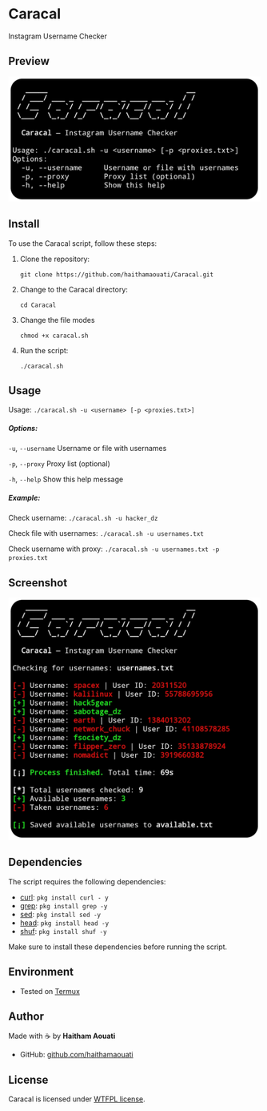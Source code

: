 # Caracal
Instagram Username Checker

## Preview
![preview](preview.png)

## Install

To use the Caracal script, follow these steps:

1. Clone the repository:

    ```
    git clone https://github.com/haithamaouati/Caracal.git
    ```

2. Change to the Caracal directory:

    ```
    cd Caracal
    ```
    
3. Change the file modes
    ```
    chmod +x caracal.sh
    ```
    
5. Run the script:

    ```
    ./caracal.sh
    ```

## Usage

   Usage: `./caracal.sh -u <username> [-p <proxies.txt>]`

##### Options:

`-u`, `--username`   Username or file with usernames

`-p`, `--proxy`      Proxy list (optional)

`-h`, `--help`       Show this help message

##### Example:

Check username: `./caracal.sh -u hacker_dz`

Check file with usernames: `./caracal.sh -u usernames.txt`

Check username with proxy:
`./caracal.sh -u usernames.txt -p proxies.txt`

## Screenshot
![screenshot](screenshot.png)

## Dependencies

The script requires the following dependencies:

- [curl](https://curl.se/): `pkg install curl - y`
- [grep](): `pkg install grep -y`
- [sed](): `pkg install sed -y`
- [head](): `pkg install head -y`
- [shuf](): `pkg install shuf -y`

Make sure to install these dependencies before running the script.

## Environment
- Tested on [Termux]()

## Author

Made with :coffee: by **Haitham Aouati**
  - GitHub: [github.com/haithamaouati](https://github.com/haithamaouati)

## License

Caracal is licensed under [WTFPL license](LICENSE).
